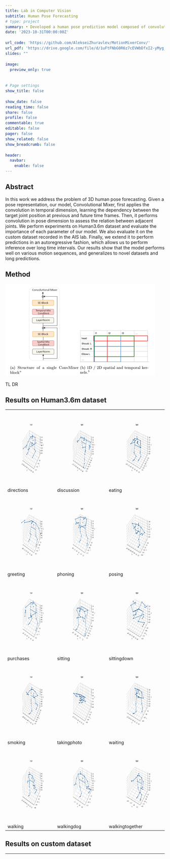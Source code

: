 ```yaml
---
title: Lab in Computer Vision
subtitle: Human Pose Forecasting
# type: project
summary: • Developed a human pose prediction model composed of convolutional layers and Squeeze-and-Excitation blocks; reduced the Mean Per Joint Position Error (MPJPE) by 2.9% over the baseline transformer model
date: '2023-10-31T00:00:00Z'

url_code: 'https://github.com/AlekseiZhuravlev/MotionMixerConv/'
url_pdf: 'https://drive.google.com/file/d/1uFtFNbG0R6z7cEVWbDfxI2-yMyg_wJ5K/view?usp=sharing'
slides: ""

image:
  preview_only: true


# Page settings
show_title: false

show_date: false
reading_time: false
share: false
profile: false
commentable: true
editable: false
pager: false
show_related: false
show_breadcrumb: false

header:
  navbar:
    enable: false
---
```



## Abstract

In this work we address the problem of 3D human pose forecasting. Given a pose representation, our model, Convolutional Mixer, first applies the convolution in temporal dimension, learning the dependency between the target joint position at previous and future time frames. Then, it performs convolution in pose dimension to assess the relation between adjacent joints. We perform experiments on Human3.6m dataset and evaluate the importance of each parameter of our model.  We also evaluate it on the custom dataset recorded in the AIS lab. Finally, we extend it to perform predictions in an autoregressive fashion, which allows us to perform inference over long time intervals. Our results show that the model performs well on various motion sequences, and generalizes to novel datasets and long predictions.


## Method

![Model architecture](visualization/Model_architecture.png "Model architecture")

TL DR

## Results on Human3.6m dataset

<table>
  <tr>
    <td><img src="visualization/best_model_h36m/directions_1_10.gif" width="320" height="240"><br />directions</td>
    <td><img src="visualization/best_model_h36m/discussion_1_10.gif" width="320" height="240"><br />discussion</td>
    <td><img src="visualization/best_model_h36m/eating_1_10.gif" width="320" height="240"><br />eating</td>
  </tr>
    <tr>
        <td><img src="visualization/best_model_h36m/greeting_1_10.gif" width="320" height="240"><br />greeting</td>
        <td><img src="visualization/best_model_h36m/phoning_1_10.gif" width="320" height="240"><br />phoning</td>
        <td><img src="visualization/best_model_h36m/posing_1_10.gif" width="320" height="240"><br />posing</td>
    </tr>
    <tr>
        <td><img src="visualization/best_model_h36m/purchases_1_10.gif" width="320" height="240"><br />purchases</td>
        <td><img src="visualization/best_model_h36m/sitting_1_10.gif" width="320" height="240"><br />sitting</td>
        <td><img src="visualization/best_model_h36m/sittingdown_1_10.gif" width="320" height="240"><br />sittingdown</td>
    </tr>
    <tr>
        <td><img src="visualization/best_model_h36m/smoking_1_10.gif" width="320" height="240"><br />smoking</td>
        <td><img src="visualization/best_model_h36m/takingphoto_1_10.gif" width="320" height="240"><br />takingphoto</td>
        <td><img src="visualization/best_model_h36m/waiting_1_10.gif" width="320" height="240"><br />waiting</td>
    </tr>
    <tr>
        <td><img src="visualization/best_model_h36m/walking_1_10.gif" width="320" height="240"><br />walking</td>
        <td><img src="visualization/best_model_h36m/walkingdog_1_10.gif" width="320" height="240"><br />walkingdog</td>
        <td><img src="visualization/best_model_h36m/walkingtogether_1_10.gif" width="320" height="240"><br />walkingtogether</td>
    </tr>
</table>


## Results on custom dataset
---
